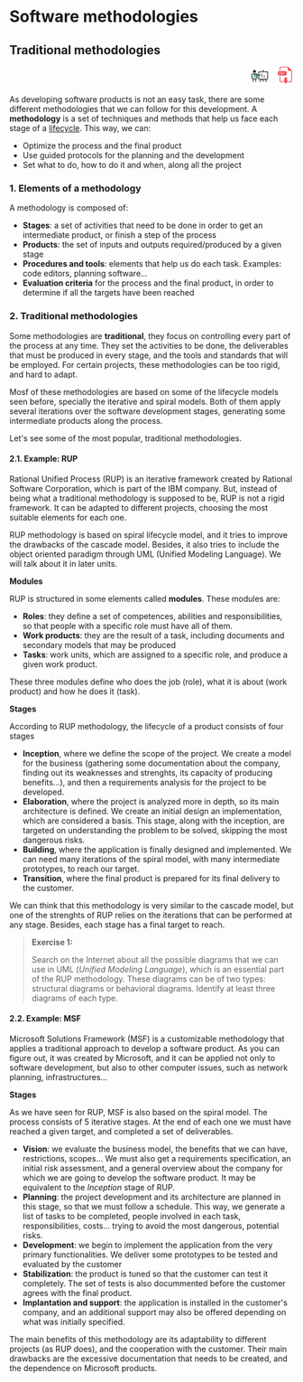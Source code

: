 # Software methodologies

## Traditional methodologies

<div style="text-align: right">
<a target="_blank" href="slides/03b.html"><img src="../../img/diapositivas.png" width="32" /></a>&nbsp;&nbsp;
<a target="_blank" href="03b.pdf"><img src="../../img/pdf.png" width="32" /></a>
</div>

As developing software products is not an easy task, there are some different methodologies that we can follow for this development. A **methodology** is a set of techniques and methods that help us face each stage of a [lifecycle](03a). This way, we can: 

* Optimize the process and the final product
* Use guided protocols for the planning and the development
* Set what to do, how to do it and when, along all the project
  
### 1. Elements of a methodology

A methodology is composed of:

* **Stages**: a set of activities that need to be done in order to get an intermediate product, or finish a step of the process
* **Products**: the set of inputs and outputs required/produced by a given stage
* **Procedures and tools**: elements that help us do each task. Examples: code editors, planning software...
* **Evaluation criteria** for the process and the final product, in order to determine if all the targets have been reached

### 2. Traditional methodologies

Some methodologies are **traditional**, they focus on controlling every part of the process at any time. They set the activities to be done, the deliverables that must be produced in every stage, and the tools and standards that will be employed. For certain projects, these methodologies can be too rigid, and hard to adapt.

Mosf of these methodologies are based on some of the lifecycle models seen before, specially the iterative and spiral models. Both of them apply several iterations over the software development stages, generating some intermediate products along the process.

Let's see some of the most popular, traditional methodologies.

#### 2.1. Example: RUP

Rational Unified Process (RUP) is an iterative framework created by Rational Software Corporation, which is part of the IBM company. But, instead of being what a traditional methodology is supposed to be, RUP is not a rigid framework. It can be adapted to different projects, choosing the most suitable elements for each one.

RUP methodology is based on spiral lifecycle model, and it tries to improve the drawbacks of the cascade model. Besides, it also tries to include the object oriented paradigm through UML (Unified Modeling Language). We will talk about it in later units.

**Modules**

RUP is structured in some elements called **modules**. These modules are:

* **Roles**: they define a set of competences, abilities and responsibilities, so that people with a specific role must have all of them.
* **Work products**: they are the result of a task, including documents and secondary models that may be produced
* **Tasks**: work units, which are assigned to a specific role, and produce a given work product.

These three modules define who does the job (role), what it is about (work product) and how he does it (task).

**Stages**

According to RUP methodology, the lifecycle of a product consists of four stages

* **Inception**, where we define the scope of the project. We create a model for the business (gathering some documentation about the company, finding out its weaknesses and strenghts, its capacity of producing benefits...), and then a requirements analysis for the project to be developed.
* **Elaboration**, where the project is analyzed more in depth, so its main architecture is defined. We create an initial design an implementation, which are considered a basis. This stage, along with the inception, are targeted on understanding the problem to be solved, skipping the most dangerous risks.
* **Building**, where the application is finally designed and implemented. We can need many iterations of the spiral model, with many intermediate prototypes, to reach our target.
* **Transition**, where the final product is prepared for its final delivery to the customer.

We can think that this methodology is very similar to the cascade model, but one of the strenghts of RUP relies on the iterations that can be performed at any stage. Besides, each stage has a final target to reach.

> **Exercise 1:**
>
> Search on the Internet about all the possible diagrams that we can use in UML (*Unified Modeling Language*), which is an essential part of the RUP methodology. These diagrams can be of two types: structural diagrams or behavioral diagrams. Identify at least three diagrams of each type.

#### 2.2. Example: MSF

Microsoft Solutions Framework (MSF) is a customizable methodology that applies a traditional approach to develop a software product. As you can figure out, it was created by Microsoft, and it can be applied not only to software development, but also to other computer issues, such as network planning, infrastructures...

**Stages**

As we have seen for RUP, MSF is also based on the spiral model. The process consists of 5 iterative stages. At the end of each one we must have reached a given target, and completed a set of deliverables.

* **Vision**: we evaluate the business model, the benefits that we can have, restrictions, scopes... We must also get a requirements specification, an initial risk assessment, and a general overview about the company for which we are going to develop the software product. It may be equivalent to the *Inception* stage of RUP.
* **Planning**: the project development and its architecture are planned in this stage, so that we must follow a schedule. This way, we generate a list of tasks to be completed, people involved in each task, responsibilities, costs... trying to avoid the most dangerous, potential risks.
* **Development**: we begin to implement the application from the very primary functionalities. We deliver some prototypes to be tested and evaluated by the customer
* **Stabilization**: the product is tuned so that the customer can test it completely. The set of tests is also docummented before the customer agrees with the final product.
* **Implantation and support**: the application is installed in the customer's company, and an additional support may also be offered depending on what was initially specified.

The main benefits of this methodology are its adaptability to different projects (as RUP does), and the cooperation with the customer. Their main drawbacks are the excessive documentation that needs to be created, and the dependence on Microsoft products.
